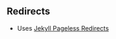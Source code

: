 ## Redirects

- Uses [Jekyll Pageless Redirects][jpr]



[jpr]: https://github.com/nquinlan/jekyll-pageless-redirects
